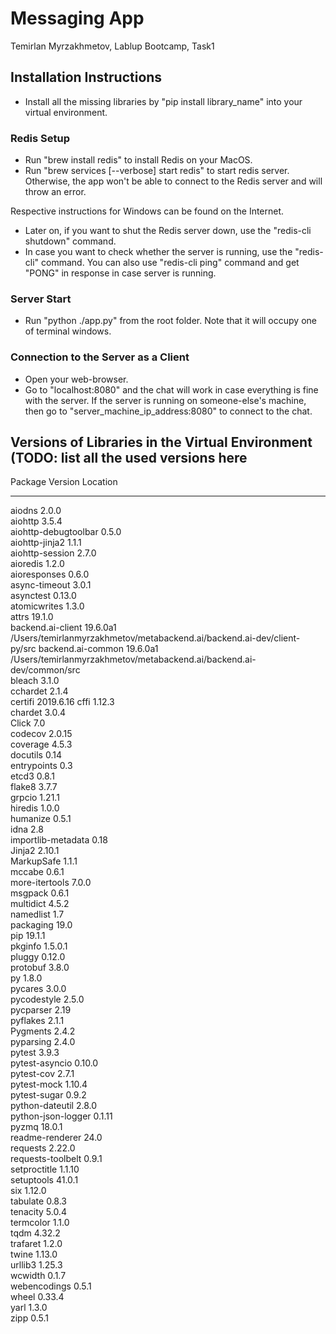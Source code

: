# Messaging App
Temirlan Myrzakhmetov, Lablup Bootcamp, Task1

## Installation Instructions

- Install all the missing libraries by "pip install library_name" into your virtual environment.

### Redis Setup
- Run "brew install redis" to install Redis on your MacOS. 
- Run "brew services [--verbose] start redis" to start redis server. Otherwise, the app won't be able to connect to the Redis server and will throw an error.

Respective instructions for Windows can be found on the Internet.

- Later on, if you want to shut the Redis server down, use the "redis-cli shutdown" command.
- In case you want to check whether the server is running, use the "redis-cli" command. You can also use "redis-cli ping" command and get "PONG" in response in case server is running.

### Server Start
- Run "python ./app.py" from the root folder. Note that it will occupy one of terminal windows.

### Connection to the Server as a Client
- Open your web-browser.
- Go to "localhost:8080" and the chat will work in case everything is fine with the server. If the server is running on someone-else's machine, then go to "server_machine_ip_address:8080" to connect to the chat.

## Versions of Libraries in the Virtual Environment (TODO: list all the used versions here
Package              Version   Location                                                               
-------------------- --------- -----------------------------------------------------------------------
aiodns               2.0.0     
aiohttp              3.5.4     
aiohttp-debugtoolbar 0.5.0     
aiohttp-jinja2       1.1.1     
aiohttp-session      2.7.0     
aioredis             1.2.0     
aioresponses         0.6.0     
async-timeout        3.0.1     
asynctest            0.13.0    
atomicwrites         1.3.0     
attrs                19.1.0    
backend.ai-client    19.6.0a1  /Users/temirlanmyrzakhmetov/metabackend.ai/backend.ai-dev/client-py/src
backend.ai-common    19.6.0a1  /Users/temirlanmyrzakhmetov/metabackend.ai/backend.ai-dev/common/src   
bleach               3.1.0     
cchardet             2.1.4     
certifi              2019.6.16 
cffi                 1.12.3    
chardet              3.0.4     
Click                7.0       
codecov              2.0.15    
coverage             4.5.3     
docutils             0.14      
entrypoints          0.3       
etcd3                0.8.1     
flake8               3.7.7     
grpcio               1.21.1    
hiredis              1.0.0     
humanize             0.5.1     
idna                 2.8       
importlib-metadata   0.18      
Jinja2               2.10.1    
MarkupSafe           1.1.1     
mccabe               0.6.1     
more-itertools       7.0.0     
msgpack              0.6.1     
multidict            4.5.2     
namedlist            1.7       
packaging            19.0      
pip                  19.1.1    
pkginfo              1.5.0.1   
pluggy               0.12.0    
protobuf             3.8.0     
py                   1.8.0     
pycares              3.0.0     
pycodestyle          2.5.0     
pycparser            2.19      
pyflakes             2.1.1     
Pygments             2.4.2     
pyparsing            2.4.0     
pytest               3.9.3     
pytest-asyncio       0.10.0    
pytest-cov           2.7.1     
pytest-mock          1.10.4    
pytest-sugar         0.9.2     
python-dateutil      2.8.0     
python-json-logger   0.1.11    
pyzmq                18.0.1    
readme-renderer      24.0      
requests             2.22.0    
requests-toolbelt    0.9.1     
setproctitle         1.1.10    
setuptools           41.0.1    
six                  1.12.0    
tabulate             0.8.3     
tenacity             5.0.4     
termcolor            1.1.0     
tqdm                 4.32.2    
trafaret             1.2.0     
twine                1.13.0    
urllib3              1.25.3    
wcwidth              0.1.7     
webencodings         0.5.1     
wheel                0.33.4    
yarl                 1.3.0     
zipp                 0.5.1 

